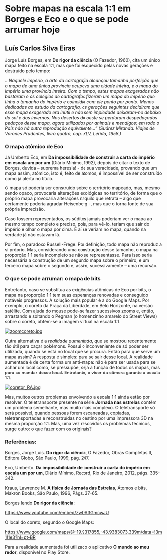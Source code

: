 # Sobre mapas na escala 1:1 em Borges e Eco e o que se pode arrumar hoje 

## Luís Carlos Silva Eiras

Jorge Luís Borges, em **Do rigor da ciência** (O Fazedor, 1960), cita um único mapa feito na escala 1:1, mas que foi esquecido pelas novas gerações e destruído pelo tempo: 

*…Naquele império, a arte da cartografia alcançou tamanha perfeição que o mapa de uma única província ocupava uma cidade inteira, e o mapa do império uma província inteira. Com o tempo, estes mapas exagerados não bastaram e os colégios de cartógrafos fizeram um mapa do império que tinha o tamanho do império e coincidia com ele ponto por ponto. Menos dedicadas ao estudo da cartografia, as gerações seguintes decidiram que esse mapa exagerado era inútil e não sem impiedade deixaram-no debaixo do sol e dos invernos. Nos desertos do oeste se perduram despedaçados pedaços desse mapa, agora utilizados por animais e mendigos; em todo o País não há outra reprodução equivalente…” (Suárez Miranda: Viajes de Varones Prudentes, livro quatro, cap. XLV, Lérida, 1658.)*

### O mapa atômico de Eco 

Já Umberto Eco, em **Da impossibilidade de construir a carta do império em escala um por um** (Diário Mínimo, 1992), depois de citar o texto de Borges, duvida – suprema heresia! - de sua veracidade, provando que um mapa assim, atômico, isto é, feito de átomos, é impossível de ser construído como já alerta no título.

O mapa só poderia ser construído sobre o território mapeado, mas, mesmo sendo opaco, provocaria alterações ecológicas no território, de forma que o próprio mapa provocaria alterações naquilo que retrata – algo que certamente poderia agradar Heisenberg -, mas que o torna fonte de sua própria imprecisão. 

Caso fossem representados, os súditos jamais poderiam ver o mapa ao mesmo tempo completo e preciso, pois, para vê-lo, teriam que sair do império e olhar o mapa por cima. E aí se veriam no mapa, quando na verdade já não estavam lá.

Por fim, o paradoxo Russell-Frege. Por definição, todo mapa não reproduz a si próprio. Mas, considerando uma construção desse tamanho, o mapa na proporção 1:1 seria incompleto se não se representasse. Para isso seria necessária a construção de um segundo mapa sobre o primeiro, e um terceiro mapa sobre o segundo e, assim, sucessivamente – uma recursão. 

### O que se pode arrumar: o mapa de bits

Entretanto, caso se substitua as exigências atômicas de Eco por bits, o mapa na proporção 1:1 tem suas esperanças renovadas e conseguido notáveis progressos.  A solução mais popular é a do Google Maps. Por exemplo, o coreto da Praça da Liberdade, em Belo Horizonte, na versão satélite. Com ajuda do mouse pode-se fazer sucessivos zooms e, então, arrastando e soltando o Pegman (o homenzinho amarelo do Street Views) sobre o coreto, obtém-se a imagem virtual na escala 1:1.  

[![zoomcoreto.jpg](https://s20.postimg.org/so7vvf5p9/zoomcoreto.jpg)](https://s20.postimg.org/so7vvf5p9/zoomcoreto.jpg)

Outra alternativa é a *realidade aumentada*, que se mostrou recentemente tão útil para caçar pokémons.  Possui o inconveniente de só poder ser utilizada, quando se está no local que se procura.  Então para que serve um mapa assim? A resposta é simples: para se sair desse local. A realidade aumentada é de certa forma um anti-mapa: não é para ser usada para se achar um local como, se pressupõe, seja a função de todos os mapas, mas para se mandar desse local. Entretanto, o visor da câmera garante a escala 1:1. 

[![coretor_RA.jpg](https://s26.postimg.org/3t7ayoqh5/coretor_RA.jpg)](https://postimg.org/image/45yp4v8qt/)

Mas, muitos outros problemas envolvendo a escala 1:1 ainda estão por resolver. O teletransporte presente na série **Jornada nas estrelas** contém um problema semelhante, mas muito mais complexo. O teletransporte só será possível, quando pessoas forem escaneadas, copiadas, teletransportadas e reconstruídas no destino por uma impressora 3D na mesma proporção 1:1. Mas, uma vez resolvidos os problemas técnicos, surge outro: o que fazer com os originais? 

### Referências: 

Borges, Jorge Luís. **Do rigor da ciência**, O Fazedor, Obras Completas II, Editora Globo, São Paulo, 1999, pág. 247.

Eco, Umberto. **Da impossibilidade de construir a carta do império em escala um por um**, Diário Mínimo, Record, Rio de Janeiro, 2012, págs. 335-342.

Kraus, Lawrence M. **A física de Jornada das Estrelas**, Átomos e bits, Makron Books, São Paulo, 1996, Págs. 37-65. 

Borges lendo **Do rigor da ciência**:

https://www.youtube.com/embed/zwDA3GmcwJU 

O local do coreto, segundo o Google Maps: 

https://www.google.com/maps/@-19.9317855,-43.9383073,339m/data=!3m1!1e3?hl=pt-BR

Para a realidade aumentada foi utilizado o aplicativo **O mundo ao meu redor**, disponível no Play Store.
